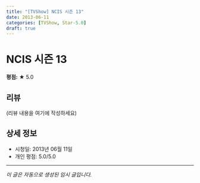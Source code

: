 ```yaml
---
title: "[TVShow] NCIS 시즌 13"
date: 2013-06-11
categories: [TVShow, Star-5.0]
draft: true
---
```


# NCIS 시즌 13

**평점:** ★ 5.0

## 리뷰

(리뷰 내용을 여기에 작성하세요)

## 상세 정보

- 시청일: 2013년 06월 11일
- 개인 평점: 5.0/5.0

---

*이 글은 자동으로 생성된 임시 글입니다.*
